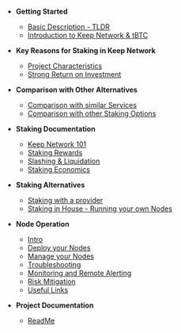 - **Getting Started**
	- [Basic Description - TLDR](basics/stard.md)
	- [Introduction to Keep Network & tBTC](basics/intro.md)

- **Key Reasons for Staking in Keep Network**
	- [Project Characteristics](Reasons/reasons.md)
	- [Strong Return on Investment](Reasons/roi.md)

- **Comparison with Other Alternatives**
	- [Comparison with similar Services](comparison/comparesimilar.md)
	- [Comparison with other Staking Options](comparison/comparesimilar.md)

- **Staking Documentation**
	- [Keep Network 101](stakingdoc/keep101.md)
	- [Staking Rewards](stakingdoc/rewards.md)
	- [Slashing & Liquidation](stakingdoc/slashing.md)
	- [Staking Economics](stakingdoc/economics.md)

- **Staking Alternatives**
	- [Staking with a provider](stakingdoc/stakingoptions.md)
	- [Staking in House - Running your own Nodes](stakingdoc/stakingoptions.md)

- **Node Operation**
  - [Intro](Node-Operation/intro-operation.md)
  - [Deploy your Nodes](Node-Operation/deploy.md)
  - [Manage your Nodes](Node-Operation/manage.md)
  - [Troubleshooting](Node-Operation/troubleshooting.md)
  - [Monitoring and Remote Alerting](Node-Operation/monitoring.md)
  - [Risk Mitigation](Node-Operation/risks.md)
  - [Useful Links](Node-Operation/links.md)

- **Project Documentation**
  - [ReadMe](https://github.com/hibbitts-design/docsify-open-publishing-starter-kit/blob/master/README.md)
